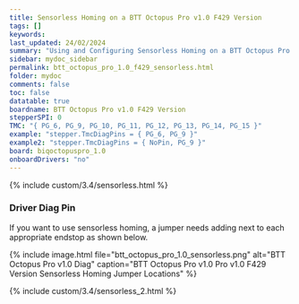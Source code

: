 ```yaml
---
title: Sensorless Homing on a BTT Octopus Pro v1.0 F429 Version
tags: []
keywords: 
last_updated: 24/02/2024
summary: "Using and Configuring Sensorless Homing on a BTT Octopus Pro v1.0 F429 Version"
sidebar: mydoc_sidebar
permalink: btt_octopus_pro_1.0_f429_sensorless.html
folder: mydoc
comments: false
toc: false
datatable: true
boardname: BTT Octopus Pro v1.0 F429 Version
stepperSPI: 0
TMC: "{ PG_6, PG_9, PG_10, PG_11, PG_12, PG_13, PG_14, PG_15 }"
example: "stepper.TmcDiagPins = { PG_6, PG_9 }"
example2: "stepper.TmcDiagPins = { NoPin, PG_9 }"
board: biqoctopuspro_1.0
onboardDrivers: "no"
---
```


{% include custom/3.4/sensorless.html %}

### Driver Diag Pin

If you want to use sensorless homing, a jumper needs adding next to each appropriate endstop as shown below.

{% include image.html file="btt_octopus_pro_1.0_sensorless.png" alt="BTT Octopus Pro v1.0 Diag" caption="BTT Octopus Pro v1.0 Pro v1.0 F429 Version Sensorless Homing Jumper Locations" %}

{% include custom/3.4/sensorless_2.html %}
